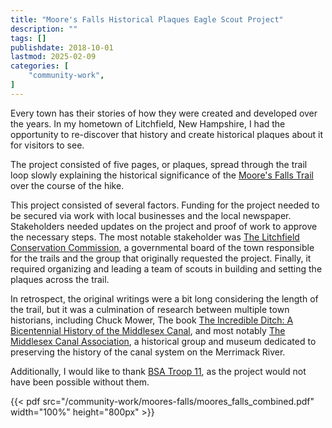 ```yaml
---
title: "Moore's Falls Historical Plaques Eagle Scout Project"
description: ""
tags: []
publishdate: 2018-10-01
lastmod: 2025-02-09
categories: [
    "community-work",
]
---
```


Every town has their stories of how they were created and developed over the years. 
In my hometown of Litchfield, New Hampshire, I had the opportunity to re-discover that history and
create historical plaques about it for visitors to see.

The project consisted of five pages, or plaques, spread through the trail loop slowly explaining the 
historical significance of the [Moore's Falls Trail](https://www.google.com/maps/place/Moore's+Falls+Conservation+Area/@42.889804,-71.4576986,802m/data=!3m2!1e3!4b1!4m6!3m5!1s0x89e24cbf7350056d:0xed373f3adc07f897!8m2!3d42.8898001!4d-71.4551237!16s%2Fg%2F11c528d249?entry=ttu&g_ep=EgoyMDI1MDIwNC4wIKXMDSoASAFQAw%3D%3D) 
over the course of the hike. 

This project consisted of several factors. Funding for the project needed to be secured via work with local businesses and the local newspaper. 
Stakeholders needed updates on the project and proof of work to approve the necessary steps. The most notable stakeholder was 
[The Litchfield Conservation Commission](https://www.facebook.com/litchfieldnhconservationcommission/), a governmental board of the town
responsible for the trails and the group that originally requested the project. Finally, it required organizing and leading a team of 
scouts in building and setting the plaques across the trail. 

In retrospect, the original writings were a bit long considering the length of the trail, but it was a culmination of 
research between multiple town historians, including Chuck Mower, The book 
[The Incredible Ditch: A Bicentennial History of the Middlesex Canal](https://www.google.com/books/edition/The_Incredible_Ditch/DmGCsEpGExQC), 
and most notably [The Middlesex Canal Association](http://www.middlesexcanal.org/), 
a historical group and museum dedicated to preserving the history of the canal system on the Merrimack River. 

Additionally, I would like to thank [BSA Troop 11](https://lccpnh.org/scouts-bsa/), as the project would not have been possible without them. 

{{< pdf src="/community-work/moores-falls/moores_falls_combined.pdf" width="100%" height="800px" >}}
